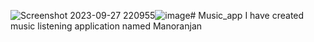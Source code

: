 ![Screenshot 2023-09-27 220955](https://github.com/reema2907/Music_app/assets/112660140/996cd632-ff17-4bd8-9ba2-befe5df8baba)![image](https://github.com/reema2907/Music_app/assets/112660140/653d9e85-ae0a-4992-a9ac-8789a643b496)# Music_app
I have created music listening application named Manoranjan


